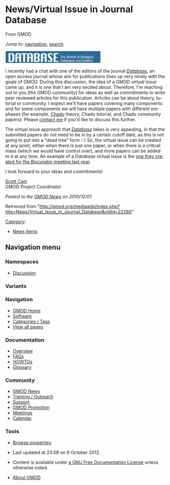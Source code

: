 <div id="mw-page-base" class="noprint">

</div>

<div id="mw-head-base" class="noprint">

</div>

<div id="content" class="mw-body" role="main">

<span id="top"></span>

<div id="mw-js-message" style="display:none;">

</div>



# <span dir="auto">News/Virtual Issue in Journal Database</span>

<div id="bodyContent">

<div id="siteSub">

From GMOD

</div>

<div id="contentSub">

</div>

<div id="jump-to-nav" class="mw-jump">

Jump to: [navigation](#mw-navigation), [search](#p-search)

</div>

<div id="mw-content-text" class="mw-content-ltr" lang="en" dir="ltr">

<div class="floatright">

<a href="http://database.oxfordjournals.org/" rel="nofollow"
title="Database: The Journal of Biological Databases and Curation"><img
src="../../mediawiki/images/thumb/3/3d/DatabaseJournal.jpg/300px-DatabaseJournal.jpg.png"
srcset="../../mediawiki/images/thumb/3/3d/DatabaseJournal.jpg/450px-DatabaseJournal.jpg.png 1.5x, ../../mediawiki/images/thumb/3/3d/DatabaseJournal.jpg/600px-DatabaseJournal.jpg.png 2x"
width="300" height="37"
alt="Database: The Journal of Biological Databases and Curation" /></a>

</div>

I recently had a chat with one of the editors of the journal
<a href="http://database.oxfordjournals.org/" class="external text"
rel="nofollow"><em>Database</em></a>, an open access journal whose aim
for publications lines up very nicely with the goals of GMOD. During
this discussion, the idea of a GMOD *virtual issue* came up, and it is
one that I am very excited about. Therefore, I'm reaching out to you
(the GMOD community) for ideas as well as commitments to write peer
reviewed articles for this publication. Articles can be about theory,
tutorial or community. I expect we'll have papers covering many
components and for some components we will have multiple papers with
different emphases (for example,
<a href="../Chado" class="mw-redirect" title="Chado">Chado</a> theory,
Chado tutorial, and Chado community papers). Please
<a href="mailto:scott@scottcain.net" class="external text"
rel="nofollow">contact me</a> if you'd like to discuss this further.

The virtual issue approach that
*<a href="http://database.oxfordjournals.org/" class="external text"
rel="nofollow">Database</a>* takes is very appealing, in that the
submitted papers do not need to be in by a certain cutoff date, as this
is not going to put into a "dead tree" form :-) So, the virtual issue
can be created at any point, either when there is just one paper, or
when there is a critical mass (which we would have control over), and
more papers can be added to it at any time. An example of a *Database*
virtual issue is the <a
href="http://www.oxfordjournals.org/our_journals/databa/biocuration_virtual_issue.html"
class="external text" rel="nofollow">one they created for the Biocurator
meeting last year</a>.

I look forward to your ideas and commitments!

[Scott Cain](../User:Scott "User:Scott")  
GMOD Project Coordinator

  

<div class="newsfooter">

*Posted to the [GMOD News](../GMOD_News "GMOD News") on 2010/12/01*

</div>

</div>

<div class="printfooter">

Retrieved from
"<http://gmod.org/mediawiki/index.php?title=News/Virtual_Issue_in_Journal_Database&oldid=22280>"

</div>

<div id="catlinks" class="catlinks">

<div id="mw-normal-catlinks" class="mw-normal-catlinks">

[Category](../Special:Categories "Special:Categories"):

- [News Items](../Category%3ANews_Items "Category%3ANews Items")

</div>

</div>

<div class="visualClear">

</div>

</div>

</div>

<div id="mw-navigation">

## Navigation menu

<div id="mw-head">



<div id="left-navigation">

<div id="p-namespaces" class="vectorTabs" role="navigation"
aria-labelledby="p-namespaces-label">

### Namespaces


- <span id="ca-talk"><a
  href="http://gmod.org/mediawiki/index.php?title=Talk:News/Virtual_Issue_in_Journal_Database&amp;action=edit&amp;redlink=1"
  accesskey="t"
  title="Discussion about the content page [t]">Discussion</a></span>

</div>

<div id="p-variants" class="vectorMenu emptyPortlet" role="navigation"
aria-labelledby="p-variants-label">

### 

### Variants[](#)

<div class="menu">

</div>

</div>

</div>





</div>

</div>

</div>

<div id="mw-panel">

<div id="p-logo" role="banner">

<a href="../Main_Page"
style="background-image: url(../../images/GMOD-cogs.png);"
title="Visit the main page"></a>

</div>

<div id="p-Navigation" class="portal" role="navigation"
aria-labelledby="p-Navigation-label">

### Navigation

<div class="body">

- <span id="n-GMOD-Home">[GMOD Home](../Main_Page)</span>
- <span id="n-Software">[Software](../GMOD_Components)</span>
- <span id="n-Categories-.2F-Tags">[Categories /
  Tags](../Categories)</span>
- <span id="n-View-all-pages">[View all
  pages](../Special:AllPages)</span>

</div>

</div>

<div id="p-Documentation" class="portal" role="navigation"
aria-labelledby="p-Documentation-label">

### Documentation

<div class="body">

- <span id="n-Overview">[Overview](../Overview)</span>
- <span id="n-FAQs">[FAQs](../Category%3AFAQ)</span>
- <span id="n-HOWTOs">[HOWTOs](../Category%3AHOWTO)</span>
- <span id="n-Glossary">[Glossary](../Glossary)</span>

</div>

</div>

<div id="p-Community" class="portal" role="navigation"
aria-labelledby="p-Community-label">

### Community

<div class="body">

- <span id="n-GMOD-News">[GMOD News](../GMOD_News)</span>
- <span id="n-Training-.2F-Outreach">[Training /
  Outreach](../Training_and_Outreach)</span>
- <span id="n-Support">[Support](../Support)</span>
- <span id="n-GMOD-Promotion">[GMOD Promotion](../GMOD_Promotion)</span>
- <span id="n-Meetings">[Meetings](../Meetings)</span>
- <span id="n-Calendar">[Calendar](../Calendar)</span>

</div>

</div>

<div id="p-tb" class="portal" role="navigation"
aria-labelledby="p-tb-label">

### Tools

<div class="body">


- <span id="t-smwbrowselink"><a href="../Special%3ABrowse/News-2FVirtual_Issue_in_Journal_Database"
  rel="smw-browse">Browse properties</a></span>


</div>

</div>

</div>

</div>

<div id="footer" role="contentinfo">

- <span id="footer-info-lastmod">Last updated at 23:08 on 9 October
  2012.</span>
<!-- - <span id="footer-info-viewcount">6,686 page views.</span> -->
- <span id="footer-info-copyright">Content is available under
  <a href="http://www.gnu.org/licenses/fdl-1.3.html" class="external"
  rel="nofollow">a GNU Free Documentation License</a> unless otherwise
  noted.</span>

<!-- -->

- <span id="footer-places-about">[About
  GMOD](../GMOD:About "GMOD:About")</span>

<!-- -->






</div>
